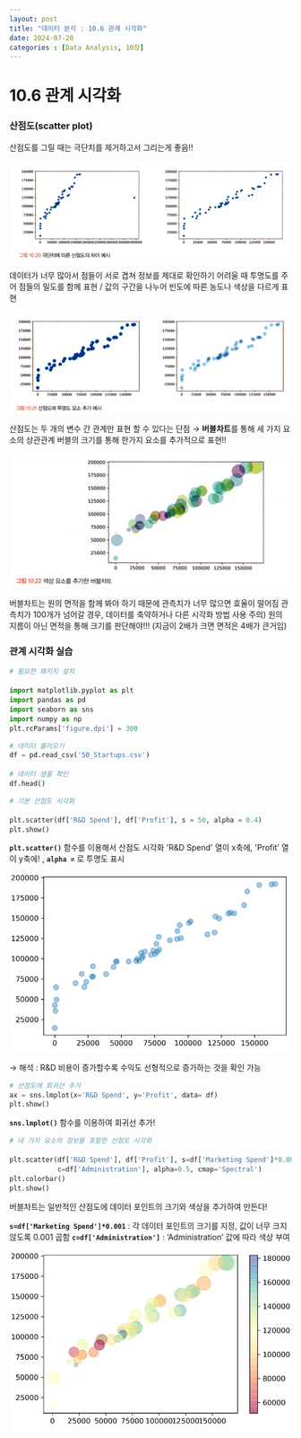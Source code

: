 ```yaml
---
layout: post
title: "데이터 분석 : 10.6 관계 시각화"
date: 2024-07-20
categories : [Data Analysis, 10장]
---
```

# 10.6 관계 시각화

### 산점도(scatter plot)

산점도를 그릴 때는 극단치를 제거하고서 그리는게 좋음!!

![1.png](/assets/img/posts/DBA/DBA10.6/1.png)

데이터가 너무 많아서 점들이 서로 겹쳐 정보를 제대로 확인하기 어려울 때 투명도를 주어 점들의 밀도를 함께 표현 / 값의 구간을 나누어 빈도에 따른 농도나 색상을 다르게 표현

![2.png](/assets/img/posts/DBA/DBA10.6/2.png)

산점도는 두 개의 변수 간 관계만 표현 할 수 있다는 단점 → **버블차트**를 통해 세 가지 요소의 상관관계 
버블의 크기를 통해 한가지 요소를 추가적으로 표현!!

![3.png](/assets/img/posts/DBA/DBA10.6/3.png)

버블차트는 원의 면적을 함께 봐야 하기 때문에 관측치가 너무 많으면 효율이 떨어짐
관측치가 100개가 넘어갈 경우, 데이터를 축약하거나 다른 시각화 방법 사용
주의) 원의 지름이 아닌 면적을 통해 크기를 판단해야!!! (지금이 2배가 크면 면적은 4배가 큰거임)

### 관계 시각화 실습

```python
# 필요한 패키지 설치

import matplotlib.pyplot as plt
import pandas as pd
import seaborn as sns
import numpy as np
plt.rcParams['figure.dpi'] = 300
```

```python
# 데이터 불러오기
df = pd.read_csv('50_Startups.csv')

# 데이터 샘플 확인
df.head()
```

```python
# 기본 산점도 시각화

plt.scatter(df['R&D Spend'], df['Profit'], s = 50, alpha = 0.4)
plt.show()
```

**`plt.scatter()`** 함수를 이용해서 산점도 시각화
'R&D Spend' 열이 x축에, 'Profit' 열이 y축에! , **`alpha =`** 로 투명도 표시

![4.png](/assets/img/posts/DBA/DBA10.6/4.png)

→ 해석 : R&D 비용이 증가할수록 수익도 선형적으로 증가하는 것을 확인 가능

```python
# 산점도에 회귀선 추가
ax = sns.lmplot(x='R&D Spend', y='Profit', data= df)
plt.show()
```

**`sns.lmplot()`** 함수를 이용하여 회귀선 추가!

```python
# 네 가지 요소의 정보를 포함한 산점도 시각화

plt.scatter(df['R&D Spend'], df['Profit'], s=df['Marketing Spend']*0.001, 
            c=df['Administration'], alpha=0.5, cmap='Spectral')
plt.colorbar()
plt.show()
```

버블차트는 일반적인 산점도에 데이터 포인트의 크기와 색상을 추가하여 만든다!

**`s=df['Marketing Spend']*0.001`** : 각 데이터 포인트의 크기를 지정, 값이 너무 크지 않도록 0.001 곱함
**`c=df['Administration']`** : ‘Administration’ 값에 따라 색상 부여

![5.png](/assets/img/posts/DBA/DBA10.6/5.png)